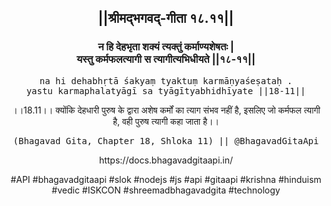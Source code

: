 <center><h2>||श्रीमद्‍भगवद्‍-गीता १८.११||</h2>
<h3>न हि देहभृता शक्यं त्यक्तुं कर्माण्यशेषतः |<br/>यस्तु कर्मफलत्यागी स त्यागीत्यभिधीयते ||१८-११||</h3>
<pre>na hi dehabhṛtā śakyaṃ tyaktuṃ karmāṇyaśeṣataḥ .<br/>yastu karmaphalatyāgī sa tyāgītyabhidhīyate ||18-11||</pre>
<p>।।18.11।। क्योंकि देहधारी पुरुष के द्वारा अशेष कर्मों का त्याग संभव नहीं है, इसलिए जो कर्मफल त्यागी है, वही पुरुष त्यागी कहा जाता है।।</p>
<pre>(Bhagavad Gita, Chapter 18, Shloka 11) || @BhagavadGitaApi</pre><p>https://docs.bhagavadgitaapi.in/</p><p>#API #bhagavadgitaapi #slok #nodejs #js #api #gitaapi #krishna #hinduism #vedic #ISKCON #shreemadbhagavadgita #technology</p></center>